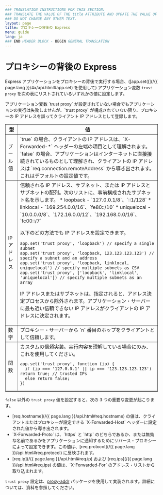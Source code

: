```yaml
---
### TRANSLATION INSTRUCTIONS FOR THIS SECTION:
### TRANSLATE THE VALUE OF THE title ATTRIBUTE AND UPDATE THE VALUE OF THE lang ATTRIBUTE.
### DO NOT CHANGE ANY OTHER TEXT.
layout: page
title: プロキシーの背後の Express
menu: guide
lang: ja
### END HEADER BLOCK - BEGIN GENERAL TRANSLATION
---
```


# プロキシーの背後の Express

Express アプリケーションをプロキシーの背後で実行する場合、([app.set()](/{{ page.lang }}/4x/api.html#app.set) を使用して) アプリケーション変数 `trust proxy` を次の表にリストされているいずれかの値に設定します。

<div class="doc-box doc-info" markdown="1">
アプリケーション変数 `trust proxy` が設定されていない場合でもアプリケーションの実行は失敗しませんが、`trust proxy` が構成されていない限り、プロキシーの IP アドレスを誤ってクライアント IP アドレスとして登録します。
</div>

<table class="doctable" border="1" markdown="1">
  <thead><tr><th>型</th><th>値</th></tr></thead>
  <tbody>
    <tr>
      <td>ブール値</td>
<td markdown="1">
`true` の場合、クライアントの IP アドレスは、`X-Forwarded-*` ヘッダーの左端の項目として理解されます。
`false` の場合、アプリケーションはインターネットに直接接続されているものとして理解され、クライアントの IP アドレスは `req.connection.remoteAddress` から導き出されます。これはデフォルトの設定値です。
</td>
    </tr>
    <tr>
      <td>IP アドレス</td>
<td markdown="1">
信頼される IP アドレス、サブネット、または IP アドレスとサブネットの配列。次のリストに、事前構成されたサブネット名を示します。
* loopback - `127.0.0.1/8`、`::1/128`
* linklocal - `169.254.0.0/16`、`fe80::/10`
* uniquelocal - `10.0.0.0/8`、`172.16.0.0/12`、`192.168.0.0/16`、`fc00::/7`

以下のどの方法でも IP アドレスを設定できます。

<pre>
<code class="language-js" translate="no">app.set('trust proxy', 'loopback') // specify a single subnet
app.set('trust proxy', 'loopback, 123.123.123.123') // specify a subnet and an address
app.set('trust proxy', 'loopback, linklocal, uniquelocal') // specify multiple subnets as CSV
app.set('trust proxy', ['loopback', 'linklocal', 'uniquelocal']) // specify multiple subnets as an array</code>
</pre>

IP アドレスまたはサブネットは、指定されると、アドレス決定プロセスから除外されます。アプリケーション・サーバーに最も近い信頼できない IP アドレスがクライアントの IP アドレスに決定されます。
</td>
    </tr>
    <tr>
      <td>数字</td>
<td markdown="1">
プロキシー・サーバーから `n` 番目のホップをクライアントとして信頼します。
</td>
    </tr>
    <tr>
      <td>関数</td>
<td markdown="1">
カスタムの信頼実装。実行内容を理解している場合にのみ、これを使用してください。
<pre>
<code class="language-js" translate="no">app.set('trust proxy', function (ip) {
  if (ip === '127.0.0.1' || ip === '123.123.123.123') return true; // trusted IPs
  else return false;
})</code>
</pre>
</td>
    </tr>
  </tbody>
</table>

`false` 以外の `trust proxy` 値を設定すると、次の 3 つの重要な変更が起こります。

<ul>
  <li markdown="1">[req.hostname](/{{ page.lang }}/api.html#req.hostname) の値は、クライアントまたはプロキシーが設定できる `X-Forwarded-Host` ヘッダーに設定された値から導き出されます。</li>
  <li markdown="1">`X-Forwarded-Proto` は、`https` と `http` のどちらであるか、または無効な名前であるかをアプリケーションに通知するためにリバース・プロキシーによって設定できます。この値は、[req.protocol](/{{ page.lang }}/api.html#req.protocol) に反映されます。
</li>
  <li markdown="1">[req.ip](/{{ page.lang }}/api.html#req.ip) および [req.ips](/{{ page.lang }}/api.html#req.ips) の値は、`X-Forwarded-For` のアドレス・リストから取り込まれます。</li>
</ul>

`trust proxy` 設定は、[proxy-addr](https://www.npmjs.com/package/proxy-addr) パッケージを使用して実装されます。詳細については、資料を参照してください。

